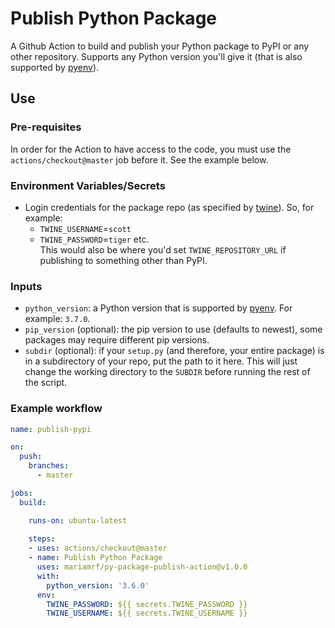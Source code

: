 # Publish Python Package
A Github Action to build and publish your Python package to PyPI or any other repository. Supports any Python version you'll give it (that is also supported by [pyenv](https://github.com/pyenv/pyenv)).

## Use
### Pre-requisites
In order for the Action to have access to the code, you must use the `actions/checkout@master` job before it. See the example below.

### Environment Variables/Secrets
- Login credentials for the package repo (as specified by [twine](https://twine.readthedocs.io/en/latest/#environment-variables)). So, for example:
    - `TWINE_USERNAME`=`scott`
    - `TWINE_PASSWORD`=`tiger`
    etc.  
This would also be where you'd set `TWINE_REPOSITORY_URL` if publishing to something other than PyPI.

### Inputs
- `python_version`: a Python version that is supported by [pyenv](https://github.com/pyenv/pyenv). For example: `3.7.0`.
- `pip_version` (optional): the pip version to use (defaults to newest), some packages may require different pip versions.
- `subdir` (optional): if your `setup.py` (and therefore, your entire package) is in a subdirectory of your repo, put the path to it here. This will just change the working directory to the `SUBDIR` before running the rest of the script.

### Example workflow
```yaml
name: publish-pypi

on:
  push:
    branches:
      - master

jobs:
  build:

    runs-on: ubuntu-latest
    
    steps:
    - uses: actions/checkout@master
    - name: Publish Python Package
      uses: mariamrf/py-package-publish-action@v1.0.0
      with:
        python_version: '3.6.0'
      env:
        TWINE_PASSWORD: ${{ secrets.TWINE_PASSWORD }}
        TWINE_USERNAME: ${{ secrets.TWINE_USERNAME }}
```
